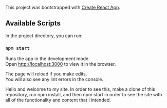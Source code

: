 This project was bootstrapped with [Create React App](https://github.com/facebook/create-react-app).

## Available Scripts

In the project directory, you can run:

### `npm start`

Runs the app in the development mode.<br>
Open [http://localhost:3000](http://localhost:3000) to view it in the browser.

The page will reload if you make edits.<br>
You will also see any lint errors in the console.

Hello and welcome to my site. In order to see this, make a clone of this repository, run npm install, and then npm start in order to see the site with all of the functionality and content that I intended. 